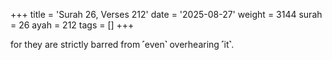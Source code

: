 +++
title = 'Surah 26, Verses 212'
date = '2025-08-27'
weight = 3144
surah = 26
ayah = 212
tags = []
+++

for they are strictly barred from ˹even˺ overhearing ˹it˺.